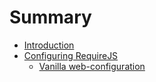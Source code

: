 # Summary

* [Introduction](README.md)
* [Configuring RequireJS](configuring_requirejs.md)
   * [Vanilla web-configuration](vanilla_web-configuration.md)

